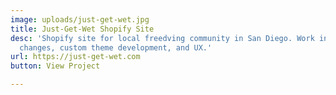 ```yaml
---
image: uploads/just-get-wet.jpg
title: Just-Get-Wet Shopify Site
desc: 'Shopify site for local freedving community in San Diego. Work includes: design
  changes, custom theme development, and UX.'
url: https://just-get-wet.com
button: View Project

---
```

